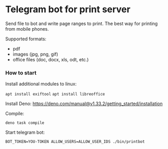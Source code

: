 # Telegram bot for print server

Send file to bot and write page ranges to print. The best way for printing from mobile phones.

Supported formats:
- pdf
- images (jpg, png, gif)
- office files (doc, docx, xls, odt, etc.)

### How to start 

Install additional modules to linux:

```apt install exiftool```
```apt install libreoffice```


Install Deno:  https://deno.com/manual@v1.33.2/getting_started/installation

Compile:

```deno task compile```

Start telegram bot:

```BOT_TOKEN=YOU-TOKEN ALLOW_USERS=ALLOW_USER_IDS ./bin/printbot```